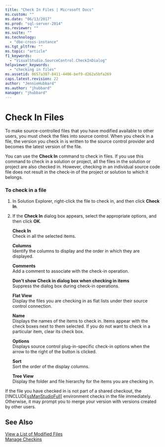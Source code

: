 ```yaml
---
title: "Check In Files | Microsoft Docs"
ms.custom: ""
ms.date: "06/13/2017"
ms.prod: "sql-server-2014"
ms.reviewer: ""
ms.suite: ""
ms.technology: 
  - "dbe-cross-instance"
ms.tgt_pltfrm: ""
ms.topic: "article"
f1_keywords: 
  - "VisualStudio.SourceControl.CheckInDialog"
helpviewer_keywords: 
  - "checking in files"
ms.assetid: 0657a387-8411-4406-bef9-d262a5bfa269
caps.latest.revision: 22
author: "JennieHubbard"
ms.author: "jhubbard"
manager: "jhubbard"
---
```

# Check In Files
  To make source-controlled files that you have modified available to other users, you must check the files into source control. When you check in a file, the version you check in is written to the source control provider and becomes the latest version of the file.  
  
 You can use the **Check In** command to check in files. If you use this command to check in a solution or project, all the files in the solution or project are also checked in. However, checking in an individual source code file does not result in the check-in of the project or solution to which it belongs.  
  
### To check in a file  
  
1.  In Solution Explorer, right-click the file to check in, and then click **Check In**.  
  
2.  If the **Check In** dialog box appears, select the appropriate options, and then click **OK**.  
  
     **Check In**  
     Check in all the selected items.  
  
     **Columns**  
     Identify the columns to display and the order in which they are displayed.  
  
     **Comments**  
     Add a comment to associate with the check-in operation.  
  
     **Don't show Check in dialog box when checking in items**  
     Suppress the dialog box during check-in operations.  
  
     **Flat View**  
     Display the files you are checking in as flat lists under their source control connection.  
  
     **Name**  
     Displays the names of the items to check in. Items appear with the check boxes next to them selected. If you do not want to check in a particular item, clear its check box.  
  
     **Options**  
     Displays source control plug-in-specific check-in options when the arrow to the right of the button is clicked.  
  
     **Sort**  
     Sort the order of the display columns.  
  
     **Tree View**  
     Display the folder and file hierarchy for the items you are checking in.  
  
 If the file you have checked in is not part of a shared checkout, the [!INCLUDE[ssManStudioFull](../includes/ssmanstudiofull-md.md)] environment checks in the file immediately. Otherwise, it may prompt you to merge your version with versions created by other users.  
  
## See Also  
 [View a List of Modified Files](../../2014/database-engine/view-a-list-of-modified-files.md)   
 [Manage Checkins](../../2014/database-engine/manage-checkins.md)  
  
  